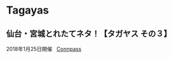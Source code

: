 # Tagayas
## 仙台・宮城とれたてネタ！【タガヤス その３】
  2018年1月25日開催  
  [Connpass](https://tagayas.connpass.com/event/75412/)  
  

